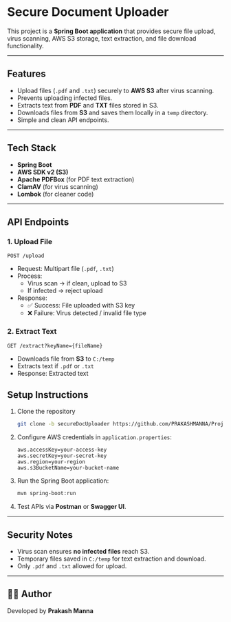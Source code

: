 # Secure Document Uploader

This project is a **Spring Boot application** that provides secure file
upload, virus scanning, AWS S3 storage, text extraction, and file
download functionality.

------------------------------------------------------------------------

## Features

-   Upload files (`.pdf` and `.txt`) securely to **AWS S3** after virus
    scanning.
-   Prevents uploading infected files.
-   Extracts text from **PDF** and **TXT** files stored in S3.
-   Downloads files from **S3** and saves them locally in a `temp`
    directory.
-   Simple and clean API endpoints.

------------------------------------------------------------------------

## Tech Stack

-   **Spring Boot**
-   **AWS SDK v2 (S3)**
-   **Apache PDFBox** (for PDF text extraction)
-   **ClamAV** (for virus scanning)
-   **Lombok** (for cleaner code)

------------------------------------------------------------------------

## API Endpoints

### 1. Upload File

``` http
POST /upload
```

-   Request: Multipart file (`.pdf`, `.txt`)
-   Process:
    -   Virus scan → if clean, upload to S3
    -   If infected → reject upload
-   Response:
    -   ✅ Success: File uploaded with S3 key
    -   ❌ Failure: Virus detected / invalid file type

### 2. Extract Text

``` http
GET /extract?keyName={fileName}
```

-   Downloads file from **S3** to `C:/temp`
-   Extracts text if `.pdf` or `.txt`
-   Response: Extracted text

## Setup Instructions

1.  Clone the repository

    ``` bash
    git clone -b secureDocUploader https://github.com/PRAKASHMANNA/Project.git
    ```

2.  Configure AWS credentials in `application.properties`:

    ``` properties
    aws.accessKey=your-access-key
    aws.secretKey=your-secret-key
    aws.region=your-region
    aws.s3BucketName=your-bucket-name
    ```

3.  Run the Spring Boot application:

    ``` bash
    mvn spring-boot:run
    ```

4.  Test APIs via **Postman** or **Swagger UI**.

------------------------------------------------------------------------

## Security Notes

-   Virus scan ensures **no infected files** reach S3.
-   Temporary files saved in `C:/temp` for text extraction and download.
-   Only `.pdf` and `.txt` allowed for upload.

------------------------------------------------------------------------

## 👨‍💻 Author

Developed by **Prakash Manna**
